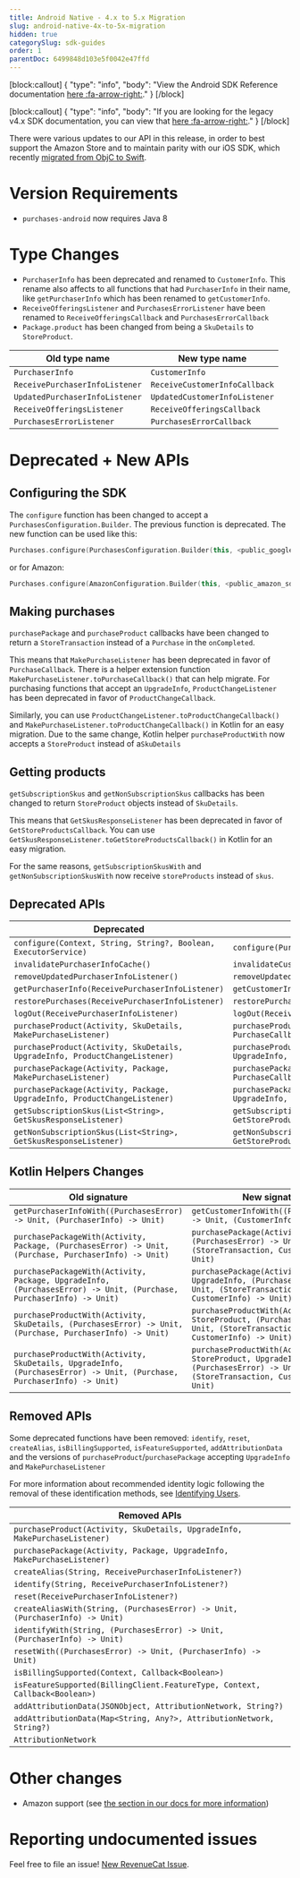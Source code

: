 ```yaml
---
title: Android Native - 4.x to 5.x Migration
slug: android-native-4x-to-5x-migration
hidden: true
categorySlug: sdk-guides
order: 1
parentDoc: 6499848d103e5f0042e47ffd
---
```

[block:callout]
{
  "type": "info",
  "body": "View the Android SDK Reference documentation [here :fa-arrow-right:](https://sdk.revenuecat.com/android/index.html)."
}
[/block]

[block:callout]
{
  "type": "info",
  "body": "If you are looking for the legacy v4.x SDK documentation, you can view that [here :fa-arrow-right:](https://docs.revenuecat.com/v3.3/docs/)."
}
[/block]

There were various updates to our API in this release, in order to best support the Amazon Store and to maintain parity with our iOS SDK, which recently [migrated from ObjC to Swift](doc:ios-native-3x-to-4x-migration).

# Version Requirements

- `purchases-android` now requires Java 8

# Type Changes
- `PurchaserInfo` has been deprecated and renamed to `CustomerInfo`. This rename also affects to all functions that had `PurchaserInfo` in their name, like `getPurchaserInfo` which has been renamed to `getCustomerInfo`.
- `ReceiveOfferingsListener` and `PurchasesErrorListener` have been renamed to `ReceiveOfferingsCallback` and `PurchasesErrorCallback`
- `Package.product` has been changed from being a `SkuDetails` to `StoreProduct`.

| Old type name | New type name |
|------------|------|
| `PurchaserInfo` | `CustomerInfo` |
| `ReceivePurchaserInfoListener` | `ReceiveCustomerInfoCallback` |
| `UpdatedPurchaserInfoListener` | `UpdatedCustomerInfoListener` |
| `ReceiveOfferingsListener` | `ReceiveOfferingsCallback` |
| `PurchasesErrorListener` | `PurchasesErrorCallback` |

# Deprecated + New APIs

## Configuring the SDK

The `configure` function has been changed to accept a `PurchasesConfiguration.Builder`. The previous function is deprecated. The new function can be used like this:
```kotlin 
Purchases.configure(PurchasesConfiguration.Builder(this, <public_google_sdk_key>).build())
```
or for Amazon:
```kotlin 
Purchases.configure(AmazonConfiguration.Builder(this, <public_amazon_sdk_key>).build())
```
## Making purchases
`purchasePackage` and `purchaseProduct` callbacks have been changed to return a `StoreTransaction` instead of a `Purchase` in the `onCompleted`.  

This means that `MakePurchaseListener` has been deprecated in favor of `PurchaseCallback`. There is a helper extension function `MakePurchaseListener.toPurchaseCallback()` that can help migrate. For purchasing functions that accept an `UpgradeInfo`, `ProductChangeListener` has been deprecated in favor of `ProductChangeCallback`.  

Similarly, you can use `ProductChangeListener.toProductChangeCallback()` and `MakePurchaseListener.toProductChangeCallback()` in Kotlin for an easy migration. Due to the same change, Kotlin helper `purchaseProductWith` now accepts a `StoreProduct` instead of a`SkuDetails`

## Getting products
`getSubscriptionSkus` and `getNonSubscriptionSkus` callbacks has been changed to return `StoreProduct` objects instead of `SkuDetails`. 

This means that `GetSkusResponseListener` has been deprecated in favor of `GetStoreProductsCallback`. You can use `GetSkusResponseListener.toGetStoreProductsCallback()` in Kotlin for an easy migration. 

For the same reasons, `getSubscriptionSkusWith` and `getNonSubscriptionSkusWith` now receive `storeProducts` instead of `skus`.

## Deprecated APIs
| Deprecated | New  |
|------------|------|
| `configure(Context, String, String?, Boolean, ExecutorService)` | `configure(PurchasesConfiguration)` |
| `invalidatePurchaserInfoCache()` | `invalidateCustomerInfoCache()` |
| `removeUpdatedPurchaserInfoListener()` | `removeUpdatedCustomerInfoListener()` |
| `getPurchaserInfo(ReceivePurchaserInfoListener)` | `getCustomerInfo(ReceiveCustomerInfoCallback)` |
| `restorePurchases(ReceivePurchaserInfoListener)` | `restorePurchases(ReceiveCustomerInfoCallback)` |
| `logOut(ReceivePurchaserInfoListener)` | `logOut(ReceiveCustomerInfoCallback)` |
| `purchaseProduct(Activity, SkuDetails, MakePurchaseListener)` | `purchaseProduct(Activity, StoreProduct, PurchaseCallback)` |
| `purchaseProduct(Activity, SkuDetails, UpgradeInfo, ProductChangeListener)` | `purchaseProduct(Activity, StoreProduct, UpgradeInfo, ProductChangeCallback)` |
| `purchasePackage(Activity, Package, MakePurchaseListener)` | `purchasePackage(Activity, Package, PurchaseCallback)` |
| `purchasePackage(Activity, Package, UpgradeInfo, ProductChangeListener)` | `purchasePackage(Activity, Package, UpgradeInfo, ProductChangeCallback)` |
| `getSubscriptionSkus(List<String>, GetSkusResponseListener)` | `getSubscriptionSkus(List<String>, GetStoreProductsCallback)` |
| `getNonSubscriptionSkus(List<String>, GetSkusResponseListener)` | `getNonSubscriptionSkus(List<String>, GetStoreProductsCallback)` |

## Kotlin Helpers Changes

| Old signature | New signature |
|---------------|---------------|
| `getPurchaserInfoWith((PurchasesError) -> Unit, (PurchaserInfo) -> Unit)` | `getCustomerInfoWith((PurchasesError) -> Unit, (CustomerInfo) -> Unit)` |
| `purchasePackageWith(Activity, Package, (PurchasesError) -> Unit, (Purchase, PurchaserInfo) -> Unit)` | `purchasePackage(Activity, Package, (PurchasesError) -> Unit, (StoreTransaction, CustomerInfo) -> Unit)` |
| `purchasePackageWith(Activity, Package, UpgradeInfo, (PurchasesError) -> Unit, (Purchase, PurchaserInfo) -> Unit)` | `purchasePackage(Activity, Package, UpgradeInfo, (PurchasesError) -> Unit, (StoreTransaction, CustomerInfo) -> Unit)` |
| `purchaseProductWith(Activity, SkuDetails, (PurchasesError) -> Unit, (Purchase, PurchaserInfo) -> Unit)` | `purchaseProductWith(Activity, StoreProduct, (PurchasesError) -> Unit, (StoreTransaction, CustomerInfo) -> Unit)` |
| `purchaseProductWith(Activity, SkuDetails, UpgradeInfo, (PurchasesError) -> Unit, (Purchase, PurchaserInfo) -> Unit)` | `purchaseProductWith(Activity, StoreProduct, UpgradeInfo, (PurchasesError) -> Unit, (StoreTransaction, CustomerInfo) -> Unit)` |

## Removed APIs
Some deprecated functions have been removed: `identify`, `reset`, `createAlias`, `isBillingSupported`, `isFeatureSupported`, `addAttributionData` and the versions of `purchaseProduct`/`purchasePackage` accepting `UpgradeInfo` and `MakePurchaseListener`

For more information about recommended identity logic following the removal of these identification methods, see [Identifying Users](doc:user-ids).

| Removed APIs |  
|---------------------------------------------------------------------------|
| `purchaseProduct(Activity, SkuDetails, UpgradeInfo, MakePurchaseListener)` |
| `purchasePackage(Activity, Package, UpgradeInfo, MakePurchaseListener)` |
| `createAlias(String, ReceivePurchaserInfoListener?)` |
| `identify(String, ReceivePurchaserInfoListener?)` |
| `reset(ReceivePurchaserInfoListener?)` |
| `createAliasWith(String, (PurchasesError) -> Unit, (PurchaserInfo) -> Unit)` |
| `identifyWith(String, (PurchasesError) -> Unit, (PurchaserInfo) -> Unit)` |
| `resetWith((PurchasesError) -> Unit, (PurchaserInfo) -> Unit)` |
| `isBillingSupported(Context, Callback<Boolean>)` |
| `isFeatureSupported(BillingClient.FeatureType, Context, Callback<Boolean>)` |
| `addAttributionData(JSONObject, AttributionNetwork, String?)` |
| `addAttributionData(Map<String, Any?>, AttributionNetwork, String?)` |
| `AttributionNetwork` |

# Other changes

- Amazon support (see [the section in our docs for more information](https://docs.revenuecat.com/docs/amazon-platform-resources))

# Reporting undocumented issues

Feel free to file an issue! [New RevenueCat Issue](https://github.com/RevenueCat/purchases-android/issues/new/).